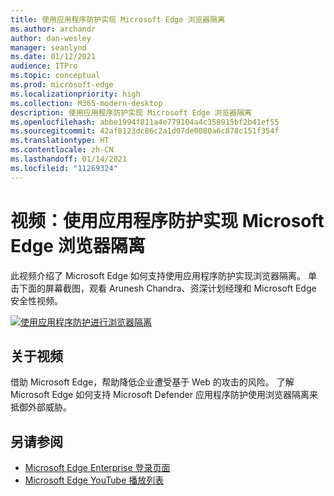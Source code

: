 ```yaml
---
title: 使用应用程序防护实现 Microsoft Edge 浏览器隔离
ms.author: archandr
author: dan-wesley
manager: seanlynd
ms.date: 01/12/2021
audience: ITPro
ms.topic: conceptual
ms.prod: microsoft-edge
ms.localizationpriority: high
ms.collection: M365-modern-desktop
description: 使用应用程序防护实现 Microsoft Edge 浏览器隔离
ms.openlocfilehash: abbe1994f811a4e779104a4c358915bf2b41ef55
ms.sourcegitcommit: 42af8123dc86c2a1d07de0080a6c878c151f354f
ms.translationtype: HT
ms.contentlocale: zh-CN
ms.lasthandoff: 01/14/2021
ms.locfileid: "11269324"
---
```

# 视频：使用应用程序防护实现 Microsoft Edge 浏览器隔离

此视频介绍了 Microsoft Edge 如何支持使用应用程序防护实现浏览器隔离。 单击下面的屏幕截图，观看 Arunesh Chandra、资深计划经理和 Microsoft Edge 安全性视频。

[![使用应用程序防护进行浏览器隔离]( media/microsoft-edge-video-security-application-guard/0.png)](http://www.youtube.com/watch?v=zQjaRqNXMqw "Browser isolation using Application Guard")

## 关于视频

借助 Microsoft Edge，帮助降低企业遭受基于 Web 的攻击的风险。 了解 Microsoft Edge 如何支持 Microsoft Defender 应用程序防护使用浏览器隔离来抵御外部威胁。

## 另请参阅

- [Microsoft Edge Enterprise 登录页面](https://aka.ms/EdgeEnterprise)
- [Microsoft Edge YouTube 播放列表](https://www.youtube.com/playlist?list=PLXtHYVsvn_b-uXh1tMeYpT-0iD8tD3tFy)